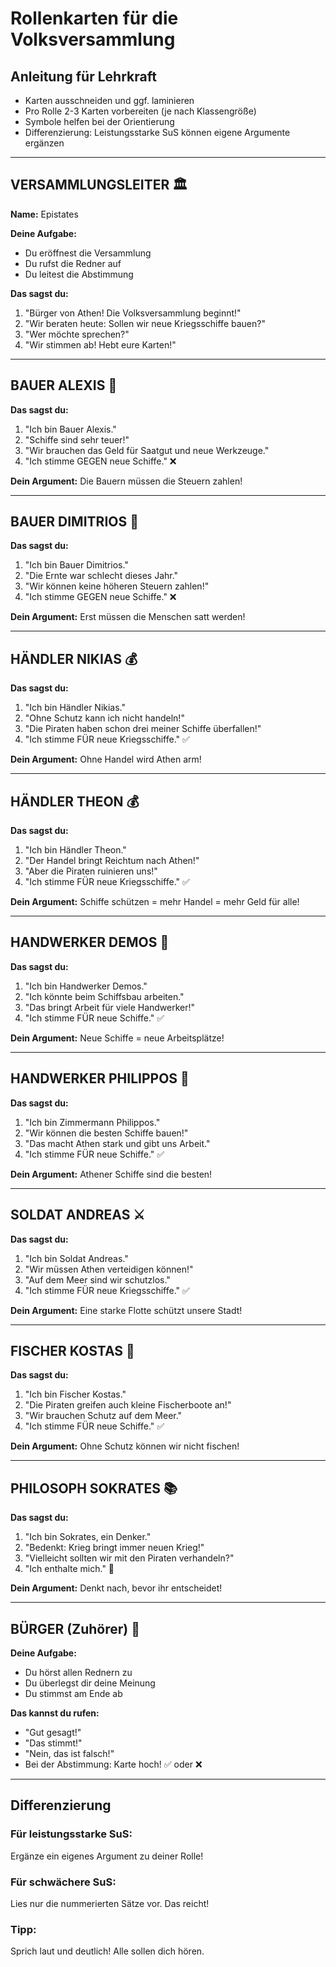 # Rollenkarten für die Volksversammlung

## Anleitung für Lehrkraft
- Karten ausschneiden und ggf. laminieren
- Pro Rolle 2-3 Karten vorbereiten (je nach Klassengröße)
- Symbole helfen bei der Orientierung
- Differenzierung: Leistungsstarke SuS können eigene Argumente ergänzen

---

## VERSAMMLUNGSLEITER 🏛️

**Name:** Epistates

**Deine Aufgabe:**
- Du eröffnest die Versammlung
- Du rufst die Redner auf
- Du leitest die Abstimmung

**Das sagst du:**
1. "Bürger von Athen! Die Volksversammlung beginnt!"
2. "Wir beraten heute: Sollen wir neue Kriegsschiffe bauen?"
3. "Wer möchte sprechen?"
4. "Wir stimmen ab! Hebt eure Karten!"

---

## BAUER ALEXIS 🌾

**Das sagst du:**
1. "Ich bin Bauer Alexis."
2. "Schiffe sind sehr teuer!"
3. "Wir brauchen das Geld für Saatgut und neue Werkzeuge."
4. "Ich stimme GEGEN neue Schiffe." ❌

**Dein Argument:** Die Bauern müssen die Steuern zahlen!

---

## BAUER DIMITRIOS 🌾

**Das sagst du:**
1. "Ich bin Bauer Dimitrios."
2. "Die Ernte war schlecht dieses Jahr."
3. "Wir können keine höheren Steuern zahlen!"
4. "Ich stimme GEGEN neue Schiffe." ❌

**Dein Argument:** Erst müssen die Menschen satt werden!

---

## HÄNDLER NIKIAS 💰

**Das sagst du:**
1. "Ich bin Händler Nikias."
2. "Ohne Schutz kann ich nicht handeln!"
3. "Die Piraten haben schon drei meiner Schiffe überfallen!"
4. "Ich stimme FÜR neue Kriegsschiffe." ✅

**Dein Argument:** Ohne Handel wird Athen arm!

---

## HÄNDLER THEON 💰

**Das sagst du:**
1. "Ich bin Händler Theon."
2. "Der Handel bringt Reichtum nach Athen!"
3. "Aber die Piraten ruinieren uns!"
4. "Ich stimme FÜR neue Kriegsschiffe." ✅

**Dein Argument:** Schiffe schützen = mehr Handel = mehr Geld für alle!

---

## HANDWERKER DEMOS 🔨

**Das sagst du:**
1. "Ich bin Handwerker Demos."
2. "Ich könnte beim Schiffsbau arbeiten."
3. "Das bringt Arbeit für viele Handwerker!"
4. "Ich stimme FÜR neue Schiffe." ✅

**Dein Argument:** Neue Schiffe = neue Arbeitsplätze!

---

## HANDWERKER PHILIPPOS 🔨

**Das sagst du:**
1. "Ich bin Zimmermann Philippos."
2. "Wir können die besten Schiffe bauen!"
3. "Das macht Athen stark und gibt uns Arbeit."
4. "Ich stimme FÜR neue Schiffe." ✅

**Dein Argument:** Athener Schiffe sind die besten!

---

## SOLDAT ANDREAS ⚔️

**Das sagst du:**
1. "Ich bin Soldat Andreas."
2. "Wir müssen Athen verteidigen können!"
3. "Auf dem Meer sind wir schutzlos."
4. "Ich stimme FÜR neue Kriegsschiffe." ✅

**Dein Argument:** Eine starke Flotte schützt unsere Stadt!

---

## FISCHER KOSTAS 🎣

**Das sagst du:**
1. "Ich bin Fischer Kostas."
2. "Die Piraten greifen auch kleine Fischerboote an!"
3. "Wir brauchen Schutz auf dem Meer."
4. "Ich stimme FÜR neue Schiffe." ✅

**Dein Argument:** Ohne Schutz können wir nicht fischen!

---

## PHILOSOPH SOKRATES 📚

**Das sagst du:**
1. "Ich bin Sokrates, ein Denker."
2. "Bedenkt: Krieg bringt immer neuen Krieg!"
3. "Vielleicht sollten wir mit den Piraten verhandeln?"
4. "Ich enthalte mich." 🤷

**Dein Argument:** Denkt nach, bevor ihr entscheidet!

---

## BÜRGER (Zuhörer) 👥

**Deine Aufgabe:**
- Du hörst allen Rednern zu
- Du überlegst dir deine Meinung
- Du stimmst am Ende ab

**Das kannst du rufen:**
- "Gut gesagt!" 
- "Das stimmt!"
- "Nein, das ist falsch!"
- Bei der Abstimmung: Karte hoch! ✅ oder ❌

---

## Differenzierung

### Für leistungsstarke SuS:
Ergänze ein eigenes Argument zu deiner Rolle!

### Für schwächere SuS:
Lies nur die nummerierten Sätze vor. Das reicht!

### Tipp:
Sprich laut und deutlich! Alle sollen dich hören.
